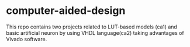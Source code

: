 # computer-aided-design
This repo contains two projects related to LUT-based models (ca1) and basic artificial neuron by using VHDL language(ca2) taking advantages of Vivado software.
